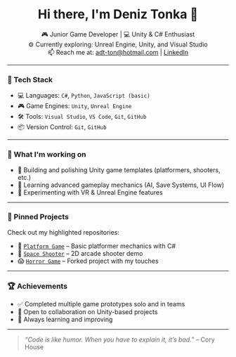 <h1 align="center">Hi there, I'm Deniz Tonka 👋</h1>

<p align="center">
  🎮 Junior Game Developer | 💻 Unity & C# Enthusiast <br>
  ⚙️ Currently exploring: Unreal Engine, Unity, and Visual Studio <br>
  📫 Reach me at: <a href="mailto:adt-ton@hotmail.com">adt-ton@hotmail.com</a> |
  <a href="https://www.linkedin.com/in/deniztonka/">LinkedIn</a>
</p>

---

### 🔧 Tech Stack
- 💻 Languages: `C#`, `Python`, `JavaScript (basic)`
- 🎮 Game Engines: `Unity`, `Unreal Engine`
- 🛠 Tools: `Visual Studio`, `VS Code`, `Git`, `GitHub`
- 📦 Version Control: `Git`, `GitHub`

---

### 🧩 What I'm working on
- 🔄 Building and polishing Unity game templates (platformers, shooters, etc.)
- 🧠 Learning advanced gameplay mechanics (AI, Save Systems, UI Flow)
- 🧪 Experimenting with VR & Unreal Engine features

---

### 📌 Pinned Projects
Check out my highlighted repositories:
- 🧱 [`Platform Game`](https://github.com/tonka14/Platform-Game-) – Basic platformer mechanics with C#
- 🚀 [`Space Shooter`](https://github.com/tonka14/Space-Shooter-Game-) – 2D arcade shooter demo
- 😱 [`Horror Game`](https://github.com/tonka14/horror-project-game) – Forked project with my touches

---

### 🏆 Achievements
- ✅ Completed multiple game prototypes solo and in teams
- 🎯 Open to collaboration on Unity-based projects
- 🌱 Always learning and improving

---

> *“Code is like humor. When you have to explain it, it’s bad.”* – Cory House
